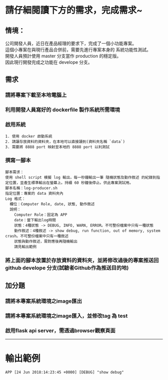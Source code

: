 
# 請仔細閱讀下方的需求，完成需求~  

## 情境：  
   公司開發人員，近日在產品經理的要求下，完成了一個小功能專案。  
   這個小專案在與現行產品合併前，需要先進行專案本身的 系統功能性測試。  
   開發人員預計使用 master 分支當作 production 的穩定版。  
   因此現行開發完成之功能在 develope 分支。  

## 需求  
### 請將專案下載至本地電腦上  
### 利用開發人員寫好的 dockerfile 製作系統所需環境  
### 啟用系統  
    1. 使用 docker 啟動系統  
    2. 請讓存放資料的資料夾，在本地可以直接讀到(資料夾名稱 `data`)  
    3. 需要將 8888 port 映射至本地的 8888 port 以利測試  
### 撰寫一腳本  
    腳本需求：  
    使用 shell script 模擬 log 輸出，每一秒鐘輸出一筆 隨機狀態及動作敘述 的紀錄到指定位置，並產生標準輸出在螢幕上。持續 60 秒鐘後停止。供此專案測試用。  
    腳本名稱：log-producer.sh  
    指定位置：專案的 data 資料夾內  
    Log 格式：  
      欄位：Computer Role, date, 狀態, 動作敘述  
      說明：  
        Computer Role：固定為 APP  
        date：當下輸出log時間  
        狀態：4種狀態 -> DEBUG, INFO, WARN, ERROR。不可整份檔案中只有一種狀態  
        動作敘述：4種敘述 -> show debug, run function, out of memory, system crash。不可整份檔案中只有一種敘述  
        狀態與動作敘述，需對應後再隨機輸出  
        請見輸出範例  
### 將上面的腳本放置於存放資料的資料夾，並將修改過後的專案推送回 github develope 分支(試驗者Github作為推送目的地)

## 加分題  
### 請將本專案系統環境之image匯出  
### 請將本專案系統環境之image匯入，並修改tag 為 test  
### 啟用flask api server，需透過browser觀察頁面
--- 
# 輸出範例
`APP [24 Jun 2018:14:23:45 +0000] [DEBUG] "show debug"`
